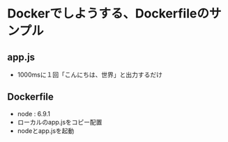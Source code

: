 # Dockerでしようする、Dockerfileのサンプル

## app.js

- 1000msに１回「こんにちは、世界」と出力するだけ　

## Dockerfile

- node : 6.9.1
- ローカルのapp.jsをコピー配置
- nodeとapp.jsを起動
